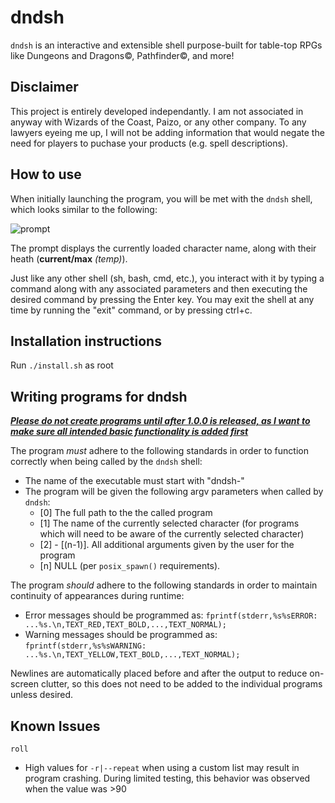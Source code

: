 # dndsh

`dndsh` is an interactive and extensible shell purpose-built for table-top RPGs like Dungeons and Dragons©, Pathfinder©, and more!

## Disclaimer

This project is entirely developed independantly. I am not associated in anyway with Wizards of the Coast, Paizo, or any other company. To any lawyers eyeing me up, I will not be adding information that would negate the need for players to puchase your products (e.g. spell descriptions).

## How to use

When initially launching the program, you will be met with the `dndsh` shell, which looks similar to the following:

![prompt](https://imgur.com/YY66YSC.png)

The prompt displays the currently loaded character name, along with their heath (**current/max** *(temp)*).

Just like any other shell (sh, bash, cmd, etc.), you interact with it by typing a command along with any associated parameters and then executing the desired command by pressing the Enter key. You may exit the shell at any time by running the "exit" command, or by pressing ctrl+c.

## Installation instructions

Run `./install.sh` as root

## Writing programs for dndsh

<ins>***Please do not create programs until after 1.0.0 is released, as I want to make sure all intended basic functionality is added first***</ins>

The program *must* adhere to the following standards in order to function correctly when being called by the `dndsh` shell:
- The name of the executable must start with "dndsh-"
- The program will be given the following argv parameters when called by `dndsh`:
  - [0] The full path to the the called program
  - [1] The name of the currently selected character (for programs which will need to be aware of the currently selected character)
  - [2] - [(n-1)]. All additional arguments given by the user for the program
  - [n] NULL (per `posix_spawn()` requirements).

The program *should* adhere to the following standards in order to maintain continuity of appearances during runtime:
 - Error messages should be programmed as: `fprintf(stderr,%s%sERROR: ...%s.\n,TEXT_RED,TEXT_BOLD,...,TEXT_NORMAL);`
 - Warning messages should be programmed as: `fprintf(stderr,%s%sWARNING: ...%s.\n,TEXT_YELLOW,TEXT_BOLD,...,TEXT_NORMAL);`

Newlines are automatically placed before and after the output to reduce on-screen clutter, so this does not need to be added to the individual programs unless desired.

## Known Issues

`roll`
 - High values for `-r|--repeat` when using a custom list may result in program crashing. During limited testing, this behavior was observed when the value was >90
